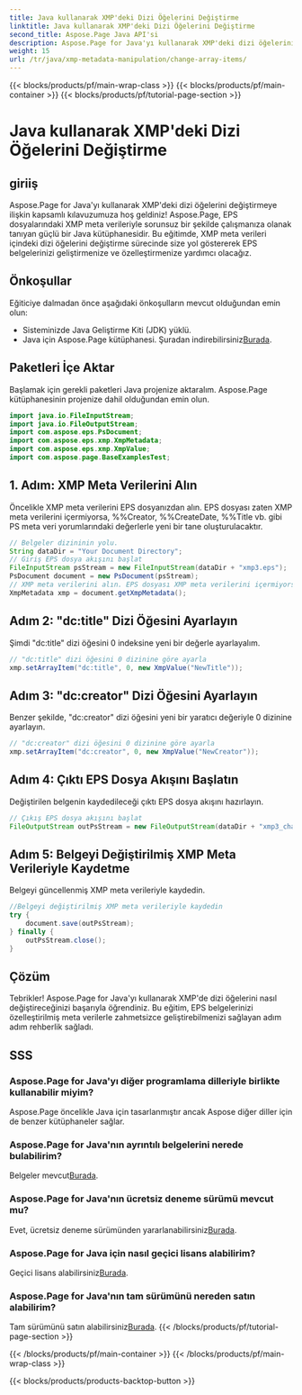 ```yaml
---
title: Java kullanarak XMP'deki Dizi Öğelerini Değiştirme
linktitle: Java kullanarak XMP'deki Dizi Öğelerini Değiştirme
second_title: Aspose.Page Java API'si
description: Aspose.Page for Java'yı kullanarak XMP'deki dizi öğelerini nasıl değiştireceğinizi öğrenin. Adım adım kılavuzumuzla meta verileri zahmetsizce değiştirin. EPS belgelerinizi şimdi geliştirin!
weight: 15
url: /tr/java/xmp-metadata-manipulation/change-array-items/
---
```


{{< blocks/products/pf/main-wrap-class >}}
{{< blocks/products/pf/main-container >}}
{{< blocks/products/pf/tutorial-page-section >}}

# Java kullanarak XMP'deki Dizi Öğelerini Değiştirme

## giriiş
Aspose.Page for Java'yı kullanarak XMP'deki dizi öğelerini değiştirmeye ilişkin kapsamlı kılavuzumuza hoş geldiniz! Aspose.Page, EPS dosyalarındaki XMP meta verileriyle sorunsuz bir şekilde çalışmanıza olanak tanıyan güçlü bir Java kütüphanesidir. Bu eğitimde, XMP meta verileri içindeki dizi öğelerini değiştirme sürecinde size yol göstererek EPS belgelerinizi geliştirmenize ve özelleştirmenize yardımcı olacağız.
## Önkoşullar
Eğiticiye dalmadan önce aşağıdaki önkoşulların mevcut olduğundan emin olun:
- Sisteminizde Java Geliştirme Kiti (JDK) yüklü.
-  Java için Aspose.Page kütüphanesi. Şuradan indirebilirsiniz[Burada](https://releases.aspose.com/page/java/).
## Paketleri İçe Aktar
Başlamak için gerekli paketleri Java projenize aktaralım. Aspose.Page kütüphanesinin projenize dahil olduğundan emin olun.
```java
import java.io.FileInputStream;
import java.io.FileOutputStream;
import com.aspose.eps.PsDocument;
import com.aspose.eps.xmp.XmpMetadata;
import com.aspose.eps.xmp.XmpValue;
import com.aspose.page.BaseExamplesTest;

```
## 1. Adım: XMP Meta Verilerini Alın
Öncelikle XMP meta verilerini EPS dosyanızdan alın. EPS dosyası zaten XMP meta verilerini içermiyorsa, %%Creator, %%CreateDate, %%Title vb. gibi PS meta veri yorumlarındaki değerlerle yeni bir tane oluşturulacaktır.
```java
// Belgeler dizininin yolu.
String dataDir = "Your Document Directory";
// Giriş EPS dosya akışını başlat
FileInputStream psStream = new FileInputStream(dataDir + "xmp3.eps");
PsDocument document = new PsDocument(psStream);
// XMP meta verilerini alın. EPS dosyası XMP meta verilerini içermiyorsa, yeni bir dosya PS meta veri yorumlarındaki değerlerle doldurulacaktır.
XmpMetadata xmp = document.getXmpMetadata();
```
## Adım 2: "dc:title" Dizi Öğesini Ayarlayın
Şimdi "dc:title" dizi öğesini 0 indeksine yeni bir değerle ayarlayalım.
```java
// "dc:title" dizi öğesini 0 dizinine göre ayarla
xmp.setArrayItem("dc:title", 0, new XmpValue("NewTitle"));
```
## Adım 3: "dc:creator" Dizi Öğesini Ayarlayın
Benzer şekilde, "dc:creator" dizi öğesini yeni bir yaratıcı değeriyle 0 dizinine ayarlayın.
```java
// "dc:creator" dizi öğesini 0 dizinine göre ayarla
xmp.setArrayItem("dc:creator", 0, new XmpValue("NewCreator"));
```
## Adım 4: Çıktı EPS Dosya Akışını Başlatın
Değiştirilen belgenin kaydedileceği çıktı EPS dosya akışını hazırlayın.
```java
// Çıkış EPS dosya akışını başlat
FileOutputStream outPsStream = new FileOutputStream(dataDir + "xmp3_changed.eps");
```
## Adım 5: Belgeyi Değiştirilmiş XMP Meta Verileriyle Kaydetme
Belgeyi güncellenmiş XMP meta verileriyle kaydedin.
```java
//Belgeyi değiştirilmiş XMP meta verileriyle kaydedin
try {
    document.save(outPsStream);
} finally {
    outPsStream.close();
}
```
## Çözüm
Tebrikler! Aspose.Page for Java'yı kullanarak XMP'de dizi öğelerini nasıl değiştireceğinizi başarıyla öğrendiniz. Bu eğitim, EPS belgelerinizi özelleştirilmiş meta verilerle zahmetsizce geliştirebilmenizi sağlayan adım adım rehberlik sağladı.

## SSS
### Aspose.Page for Java'yı diğer programlama dilleriyle birlikte kullanabilir miyim?
Aspose.Page öncelikle Java için tasarlanmıştır ancak Aspose diğer diller için de benzer kütüphaneler sağlar.
### Aspose.Page for Java'nın ayrıntılı belgelerini nerede bulabilirim?
 Belgeler mevcut[Burada](https://reference.aspose.com/page/java/).
### Aspose.Page for Java'nın ücretsiz deneme sürümü mevcut mu?
 Evet, ücretsiz deneme sürümünden yararlanabilirsiniz[Burada](https://releases.aspose.com/).
### Aspose.Page for Java için nasıl geçici lisans alabilirim?
 Geçici lisans alabilirsiniz[Burada](https://purchase.aspose.com/temporary-license/).
### Aspose.Page for Java'nın tam sürümünü nereden satın alabilirim?
 Tam sürümünü satın alabilirsiniz[Burada](https://purchase.aspose.com/buy).
{{< /blocks/products/pf/tutorial-page-section >}}

{{< /blocks/products/pf/main-container >}}
{{< /blocks/products/pf/main-wrap-class >}}

{{< blocks/products/products-backtop-button >}}
